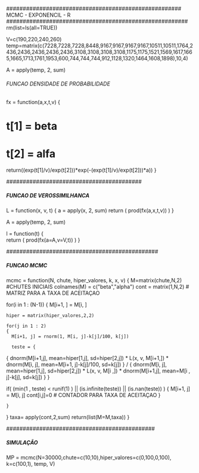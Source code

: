 ##################################################### MCMC - EXPONENCIL - R #######################################################
rm(list=ls(all=TRUE))

V=c(190,220,240,260)
temp=matrix(c(7228,7228,7228,8448,9167,9167,9167,9167,10511,10511,1764,2436,2436,2436,2436,2436,3108,3108,3108,3108,1175,1175,1521,1569,1617,1665,1665,1713,1761,1953,600,744,744,744,912,1128,1320,1464,1608,1898),10,4)

A = apply(temp, 2, sum)


###### FUNCAO DENSIDADE DE PROBABILIDADE

fx = function(a,x,t,v)
{
  #   t[1] = beta
  #   t[2] = alfa
  return((exp(t[1]/v)/exp(t[2]))*exp(-(exp(t[1]/v)/exp(t[2]))*a))
}

#########################################
##### FUNCAO DE VEROSSIMILHANCA

L = function(x, v, t)
{
  a = apply(x, 2, sum)
  return ( prod(fx(a,x,t,v)) )
}


A = apply(temp, 2, sum)

l = function(t)
{  
  return ( prod(fx(a=A,v=V,t)) )
}


##############################################
##### FUNCAO MCMC

mcmc = function(N, chute, hiper_valores, k, x, v)
{
  M=matrix(chute,N,2) #CHUTES INICIAIS
  colnames(M) = c("beta","alpha")
  cont = matrix(1,N,2) # MATRIZ PARA A TAXA DE ACEITAÇAO
  
  for(i in 1 : (N-1))
  {
    M[i+1, ] = M[i, ]
    
    hiper = matrix(hiper_valores,2,2)
    
    for(j in 1 : 2)
    {
      M[i+1, j] = rnorm(1, M[i, j]-k[j]/100, k[j])
      
      teste = { 
{ dnorm(M[i+1,j],  mean=hiper[1,j], sd=hiper[2,j]) * L(x, v, M[i+1,]) * dnorm(M[i,  j],  mean=M[i+1, j]-k[j]/100, sd=k[j]) } / 
{ dnorm(M[i,  j],  mean=hiper[1,j], sd=hiper[2,j]) * L(x, v, M[i  ,]) * dnorm(M[i+1,j],  mean=M[i  , j]-k[j], sd=k[j]) }
      }

if(	(min(1 , teste) < runif(1) ) || (is.infinite(teste)) || (is.nan(teste)) ) 
{
  M[i+1, j] = M[i, j]
  cont[i,j]=0 # CONTADOR PARA TAXA DE ACEITAÇAO
}  

    }
  }
taxa= apply(cont,2,sum)
return(list(M=M,taxa))
}

#############################################
##### SIMULAÇÃO

MP = mcmc(N=30000,chute=c(10,10),hiper_valores=c(0,100,0,100), k=c(100,1),  temp, V)
